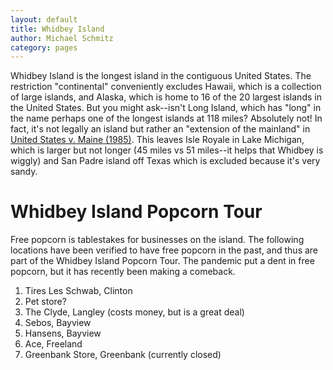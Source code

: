 ```yaml
---
layout: default
title: Whidbey Island
author: Michael Schmitz
category: pages
---
```


Whidbey Island is the longest island in the contiguous United States.  The restriction "continental" conveniently excludes Hawaii, which is a collection of large islands, and Alaska, which is home to 16 of the 20 largest islands in the United States.  But you might ask--isn't Long Island, which has "long" in the name perhaps one of the longest islands at 118 miles?  Absolutely not!  In fact, it's not legally an island but rather an "extension of the mainland" in [United States v. Maine (1985)](https://supreme.justia.com/cases/federal/us/469/504/).  This leaves Isle Royale in Lake Michigan, which is larger but not longer (45 miles vs 51 miles--it helps that Whidbey is wiggly) and San Padre island off Texas which is excluded because it's very sandy.

# Whidbey Island Popcorn Tour

Free popcorn is tablestakes for businesses on the island.  The following locations have been verified to have free popcorn in the past, and thus are part of the Whidbey Island Popcorn Tour.  The pandemic put a dent in free popcorn, but it has recently been making a comeback.

1.  Tires Les Schwab, Clinton
2.  Pet store?
3.  The Clyde, Langley (costs money, but is a great deal)
4.  Sebos, Bayview
5.  Hansens, Bayview
6.  Ace, Freeland
7.  Greenbank Store, Greenbank (currently closed)
